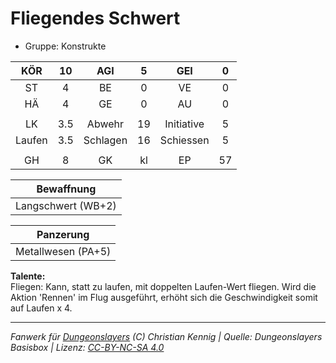 # Fliegendes Schwert  
- Gruppe: Konstrukte  

| KÖR | 10 | AGI | 5 | GEI | 0 |
| :-: | :-: | :-: | :-: | :-: | :-: |
| ST | 4 | BE | 0 | VE | 0 |
| HÄ | 4 | GE | 0 | AU | 0 |
|  |
| LK | 3.5 | Abwehr | 19 | Initiative | 5 |
| Laufen | 3.5 | Schlagen | 16 | Schiessen | 5 |
|  |
| GH | 8 | GK | kl | EP | 57 |

| Bewaffnung |
| --- |
| Langschwert (WB+2) |


| Panzerung |
| --- |
| Metallwesen (PA+5) |


**Talente:**  
Fliegen: Kann, statt zu laufen, mit doppelten Laufen-Wert fliegen. Wird die Aktion 'Rennen' im Flug ausgeführt, erhöht sich die Geschwindigkeit somit auf Laufen x 4.





___
*Fanwerk für [Dungeonslayers](https://www.dungeonslayers.net/) (C) Christian Kennig | Quelle: Dungeonslayers Basisbox | Lizenz: [CC-BY-NC-SA 4.0](https://creativecommons.org/licenses/by-nc-sa/4.0/deed.de)*